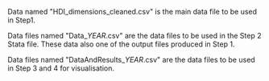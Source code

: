 Data named "HDI_dimensions_cleaned.csv" is the main data file to be used in Step1. 

Data files named "Data_*YEAR*.csv" are the data files to be used in the Step 2 Stata file. These data also one of the output files produced in Step 1. 

Data files named "DataAndResults_*YEAR*.csv" are the data files to be used in Step 3 and 4 for visualisation. 
